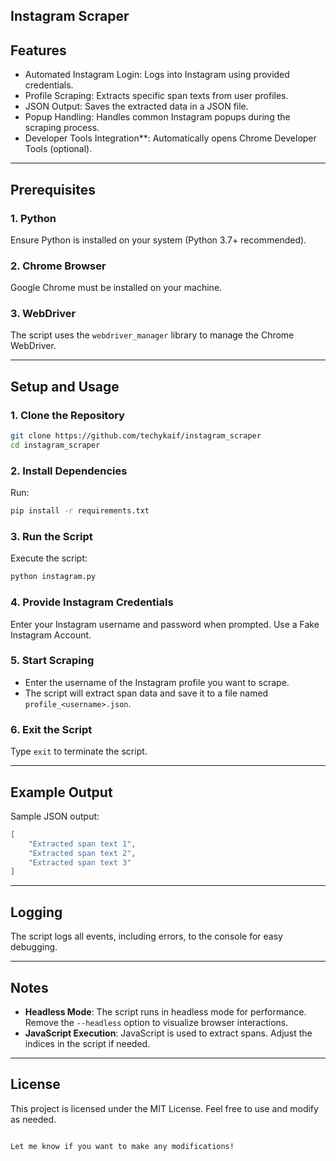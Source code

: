 ## Instagram Scraper

## Features
- Automated Instagram Login: Logs into Instagram using provided credentials.
- Profile Scraping: Extracts specific span texts from user profiles.
- JSON Output: Saves the extracted data in a JSON file.
- Popup Handling: Handles common Instagram popups during the scraping process.
- Developer Tools Integration**: Automatically opens Chrome Developer Tools (optional).
---
## Prerequisites

### 1. Python 
Ensure Python is installed on your system (Python 3.7+ recommended).

### 2. Chrome Browser
Google Chrome must be installed on your machine.

### 3. WebDriver
The script uses the `webdriver_manager` library to manage the Chrome WebDriver.

---

## Setup and Usage

### 1. Clone the Repository
```bash
git clone https://github.com/techykaif/instagram_scraper
cd instagram_scraper
```

### 2. Install Dependencies
Run:
```bash
pip install -r requirements.txt

```

### 3. Run the Script
Execute the script:
```bash
python instagram.py
```

### 4. Provide Instagram Credentials
Enter your Instagram username and password when prompted.
Use a Fake Instagram Account.

### 5. Start Scraping
- Enter the username of the Instagram profile you want to scrape.
- The script will extract span data and save it to a file named `profile_<username>.json`.

### 6. Exit the Script
Type `exit` to terminate the script.

---

## Example Output
Sample JSON output:
```json
[
    "Extracted span text 1",
    "Extracted span text 2",
    "Extracted span text 3"
]
```

---

## Logging
The script logs all events, including errors, to the console for easy debugging.

---

## Notes
- **Headless Mode**: The script runs in headless mode for performance. Remove the `--headless` option to visualize browser interactions.
- **JavaScript Execution**: JavaScript is used to extract spans. Adjust the indices in the script if needed.

---

## License
This project is licensed under the MIT License. Feel free to use and modify as needed.
```

Let me know if you want to make any modifications!
